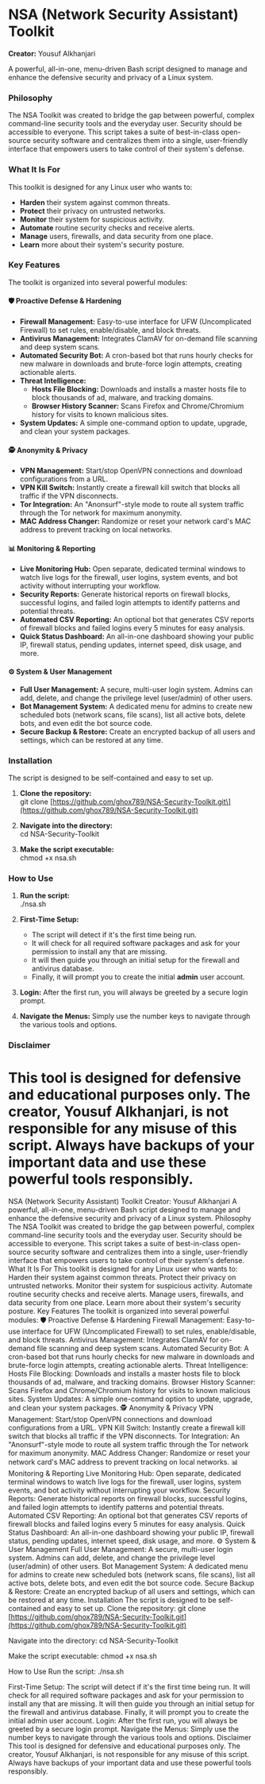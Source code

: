 # **NSA (Network Security Assistant) Toolkit**

**Creator:** Yousuf Alkhanjari

A powerful, all-in-one, menu-driven Bash script designed to manage and enhance the defensive security and privacy of a Linux system.

### **Philosophy**

The NSA Toolkit was created to bridge the gap between powerful, complex command-line security tools and the everyday user. Security should be accessible to everyone. This script takes a suite of best-in-class open-source security software and centralizes them into a single, user-friendly interface that empowers users to take control of their system's defense.

### **What It Is For**

This toolkit is designed for any Linux user who wants to:

* **Harden** their system against common threats.  
* **Protect** their privacy on untrusted networks.  
* **Monitor** their system for suspicious activity.  
* **Automate** routine security checks and receive alerts.  
* **Manage** users, firewalls, and data security from one place.  
* **Learn** more about their system's security posture.

### **Key Features**

The toolkit is organized into several powerful modules:

#### **🛡️ Proactive Defense & Hardening**

* **Firewall Management:** Easy-to-use interface for UFW (Uncomplicated Firewall) to set rules, enable/disable, and block threats.  
* **Antivirus Management:** Integrates ClamAV for on-demand file scanning and deep system scans.  
* **Automated Security Bot:** A cron-based bot that runs hourly checks for new malware in downloads and brute-force login attempts, creating actionable alerts.  
* **Threat Intelligence:**  
  * **Hosts File Blocking:** Downloads and installs a master hosts file to block thousands of ad, malware, and tracking domains.  
  * **Browser History Scanner:** Scans Firefox and Chrome/Chromium history for visits to known malicious sites.  
* **System Updates:** A simple one-command option to update, upgrade, and clean your system packages.

#### **🕵️ Anonymity & Privacy**

* **VPN Management:** Start/stop OpenVPN connections and download configurations from a URL.  
* **VPN Kill Switch:** Instantly create a firewall kill switch that blocks all traffic if the VPN disconnects.  
* **Tor Integration:** An "Anonsurf"-style mode to route all system traffic through the Tor network for maximum anonymity.  
* **MAC Address Changer:** Randomize or reset your network card's MAC address to prevent tracking on local networks.

#### **📊 Monitoring & Reporting**

* **Live Monitoring Hub:** Open separate, dedicated terminal windows to watch live logs for the firewall, user logins, system events, and bot activity without interrupting your workflow.  
* **Security Reports:** Generate historical reports on firewall blocks, successful logins, and failed login attempts to identify patterns and potential threats.  
* **Automated CSV Reporting:** An optional bot that generates CSV reports of firewall blocks and failed logins every 5 minutes for easy analysis.  
* **Quick Status Dashboard:** An all-in-one dashboard showing your public IP, firewall status, pending updates, internet speed, disk usage, and more.

#### **⚙️ System & User Management**

* **Full User Management:** A secure, multi-user login system. Admins can add, delete, and change the privilege level (user/admin) of other users.  
* **Bot Management System:** A dedicated menu for admins to create new scheduled bots (network scans, file scans), list all active bots, delete bots, and even edit the bot source code.  
* **Secure Backup & Restore:** Create an encrypted backup of all users and settings, which can be restored at any time.

### **Installation**

The script is designed to be self-contained and easy to set up.

1. **Clone the repository:**  
   git clone \[https://github.com/ghox789/NSA-Security-Toolkit.git\](https://github.com/ghox789/NSA-Security-Toolkit.git)

2. **Navigate into the directory:**  
   cd NSA-Security-Toolkit

3. **Make the script executable:**  
   chmod \+x nsa.sh

### **How to Use**

1. **Run the script:**  
   ./nsa.sh

2. **First-Time Setup:**  
   * The script will detect if it's the first time being run.  
   * It will check for all required software packages and ask for your permission to install any that are missing.  
   * It will then guide you through an initial setup for the firewall and antivirus database.  
   * Finally, it will prompt you to create the initial **admin** user account.  
3. **Login:** After the first run, you will always be greeted by a secure login prompt.  
4. **Navigate the Menus:** Simply use the number keys to navigate through the various tools and options.

### **Disclaimer**

This tool is designed for **defensive and educational purposes only**. The creator, Yousuf Alkhanjari, is not responsible for any misuse of this script. Always have backups of your important data and use these powerful tools responsibly.
=======
NSA (Network Security Assistant) Toolkit
Creator: Yousuf Alkhanjari
A powerful, all-in-one, menu-driven Bash script designed to manage and enhance the defensive security and privacy of a Linux system.
Philosophy
The NSA Toolkit was created to bridge the gap between powerful, complex command-line security tools and the everyday user. Security should be accessible to everyone. This script takes a suite of best-in-class open-source security software and centralizes them into a single, user-friendly interface that empowers users to take control of their system's defense.
What It Is For
This toolkit is designed for any Linux user who wants to:
Harden their system against common threats.
Protect their privacy on untrusted networks.
Monitor their system for suspicious activity.
Automate routine security checks and receive alerts.
Manage users, firewalls, and data security from one place.
Learn more about their system's security posture.
Key Features
The toolkit is organized into several powerful modules:
🛡️ Proactive Defense & Hardening
Firewall Management: Easy-to-use interface for UFW (Uncomplicated Firewall) to set rules, enable/disable, and block threats.
Antivirus Management: Integrates ClamAV for on-demand file scanning and deep system scans.
Automated Security Bot: A cron-based bot that runs hourly checks for new malware in downloads and brute-force login attempts, creating actionable alerts.
Threat Intelligence:
Hosts File Blocking: Downloads and installs a master hosts file to block thousands of ad, malware, and tracking domains.
Browser History Scanner: Scans Firefox and Chrome/Chromium history for visits to known malicious sites.
System Updates: A simple one-command option to update, upgrade, and clean your system packages.
🕵️ Anonymity & Privacy
VPN Management: Start/stop OpenVPN connections and download configurations from a URL.
VPN Kill Switch: Instantly create a firewall kill switch that blocks all traffic if the VPN disconnects.
Tor Integration: An "Anonsurf"-style mode to route all system traffic through the Tor network for maximum anonymity.
MAC Address Changer: Randomize or reset your network card's MAC address to prevent tracking on local networks.
📊 Monitoring & Reporting
Live Monitoring Hub: Open separate, dedicated terminal windows to watch live logs for the firewall, user logins, system events, and bot activity without interrupting your workflow.
Security Reports: Generate historical reports on firewall blocks, successful logins, and failed login attempts to identify patterns and potential threats.
Automated CSV Reporting: An optional bot that generates CSV reports of firewall blocks and failed logins every 5 minutes for easy analysis.
Quick Status Dashboard: An all-in-one dashboard showing your public IP, firewall status, pending updates, internet speed, disk usage, and more.
⚙️ System & User Management
Full User Management: A secure, multi-user login system. Admins can add, delete, and change the privilege level (user/admin) of other users.
Bot Management System: A dedicated menu for admins to create new scheduled bots (network scans, file scans), list all active bots, delete bots, and even edit the bot source code.
Secure Backup & Restore: Create an encrypted backup of all users and settings, which can be restored at any time.
Installation
The script is designed to be self-contained and easy to set up.
Clone the repository:
git clone [https://github.com/ghox789/NSA-Security-Toolkit.git](https://github.com/ghox789/NSA-Security-Toolkit.git)


Navigate into the directory:
cd NSA-Security-Toolkit


Make the script executable:
chmod +x nsa.sh


How to Use
Run the script:
./nsa.sh


First-Time Setup:
The script will detect if it's the first time being run.
It will check for all required software packages and ask for your permission to install any that are missing.
It will then guide you through an initial setup for the firewall and antivirus database.
Finally, it will prompt you to create the initial admin user account.
Login: After the first run, you will always be greeted by a secure login prompt.
Navigate the Menus: Simply use the number keys to navigate through the various tools and options.
Disclaimer
This tool is designed for defensive and educational purposes only. The creator, Yousuf Alkhanjari, is not responsible for any misuse of this script. Always have backups of your important data and use these powerful tools responsibly.
